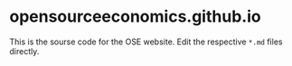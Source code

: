 # opensourceeconomics.github.io

This is the sourse code for the OSE website. Edit the respective `*.md` files directly.
